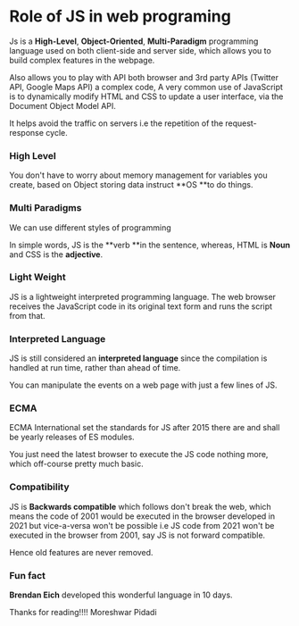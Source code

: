 # Role of JS in web programing

Js is a **High-Level**, **Object-Oriented**, **Multi-Paradigm** programming language used on both client-side and server side, which allows you to build complex features in the webpage.

Also allows you to play with API both browser and 3rd party APIs (Twitter API, Google Maps API) a complex code, A very common use of JavaScript is to dynamically modify HTML and CSS to update a user interface, via the Document Object Model API.

It helps avoid the traffic on servers i.e the repetition of the request-response cycle.

### High Level

You don't have to worry about memory management for variables you create, based on Object storing data instruct \*\*OS \*\*to do things.

### Multi Paradigms

We can use different styles of programming

In simple words, JS is the \*\*verb \*\*in the sentence, whereas, HTML is **Noun** and CSS is the **adjective**.

### Light Weight

JS is a lightweight interpreted programming language. The web browser receives the JavaScript code in its original text form and runs the script from that.

### Interpreted Language

JS is still considered an **interpreted language** since the compilation is handled at run time, rather than ahead of time.

You can manipulate the events on a web page with just a few lines of JS.

### ECMA

ECMA International set the standards for JS after 2015 there are and shall be yearly releases of ES modules.

You just need the latest browser to execute the JS code nothing more, which off-course pretty much basic.

### Compatibility

JS is **Backwards compatible** which follows don't break the web, which means the code of 2001 would be executed in the browser developed in 2021 but vice-a-versa won't be possible i.e JS code from 2021 won't be executed in the browser from 2001, say JS is not forward compatible.

Hence old features are never removed.

### Fun fact

**Brendan Eich** developed this wonderful language in 10 days.

Thanks for reading!!!! Moreshwar Pidadi